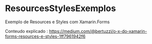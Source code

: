 # ResourcesStylesExemplos
Exemplo de Resources e Styles com Xamarin.Forms

Conteudo explicado : https://medium.com/@bertuzzi/o-x-do-xamarin-forms-resources-e-styles-1ff7961942f6
